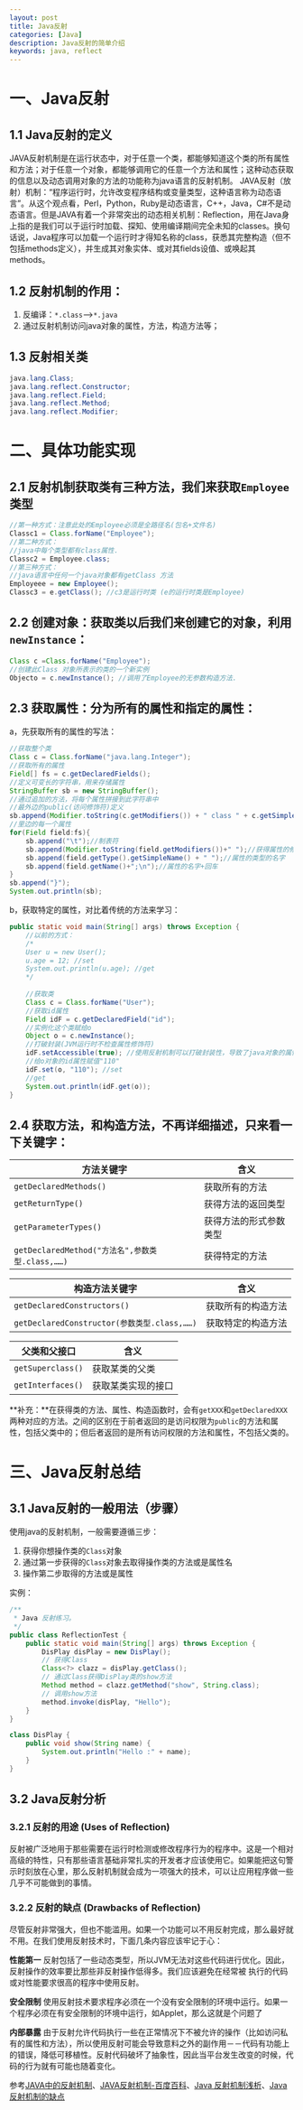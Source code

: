 ```yaml
---
layout: post
title: Java反射
categories: [Java]
description: Java反射的简单介绍
keywords: java, reflect
---
```


# 一、Java反射

## 1.1 Java反射的定义
JAVA反射机制是在运行状态中，对于任意一个类，都能够知道这个类的所有属性和方法；对于任意一个对象，都能够调用它的任意一个方法和属性；这种动态获取的信息以及动态调用对象的方法的功能称为java语言的反射机制。
JAVA反射（放射）机制：“程序运行时，允许改变程序结构或变量类型，这种语言称为动态语言”。从这个观点看，Perl，Python，Ruby是动态语言，C++，Java，C#不是动态语言。但是JAVA有着一个非常突出的动态相关机制：Reflection，用在Java身上指的是我们可以于运行时加载、探知、使用编译期间完全未知的classes。换句话说，Java程序可以加载一个运行时才得知名称的class，获悉其完整构造（但不包括methods定义），并生成其对象实体、或对其fields设值、或唤起其methods。

## 1.2 反射机制的作用：
1. 反编译：`*.class`-->`*.java`
2. 通过反射机制访问java对象的属性，方法，构造方法等；

## 1.3 反射相关类

```java
java.lang.Class;                
java.lang.reflect.Constructor; 
java.lang.reflect.Field;        
java.lang.reflect.Method;
java.lang.reflect.Modifier;
```

# 二、具体功能实现

## 2.1 反射机制获取类有三种方法，我们来获取`Employee`类型 

```java
//第一种方式：注意此处的Employee必须是全路径名(包名+文件名)
Classc1 = Class.forName("Employee");
//第二种方式：
//java中每个类型都有class属性.
Classc2 = Employee.class;
//第三种方式：
//java语言中任何一个java对象都有getClass 方法
Employeee = new Employee();
Classc3 = e.getClass(); //c3是运行时类 (e的运行时类是Employee)
```

## 2.2 创建对象：获取类以后我们来创建它的对象，利用`newInstance`：

```java
Class c =Class.forName("Employee"); 
//创建此Class 对象所表示的类的一个新实例
Objecto = c.newInstance(); //调用了Employee的无参数构造方法.
```

## 2.3 获取属性：分为所有的属性和指定的属性：
a，先获取所有的属性的写法：

```java
//获取整个类
Class c = Class.forName("java.lang.Integer");
//获取所有的属性
Field[] fs = c.getDeclaredFields();
//定义可变长的字符串，用来存储属性
StringBuffer sb = new StringBuffer();
//通过追加的方法，将每个属性拼接到此字符串中
//最外边的public(访问修饰符)定义
sb.append(Modifier.toString(c.getModifiers()) + " class " + c.getSimpleName() +"{\n");
//里边的每一个属性
for(Field field:fs){
	sb.append("\t");//制表符			
	sb.append(Modifier.toString(field.getModifiers())+" ");//获得属性的修饰符，例如public，static等等
	sb.append(field.getType().getSimpleName() + " ");//属性的类型的名字
	sb.append(field.getName()+";\n");//属性的名字+回车
}
sb.append("}");
System.out.println(sb);
```

 b，获取特定的属性，对比着传统的方法来学习：
 
```java
public static void main(String[] args) throws Exception {
	//以前的方式：  
	/* 
	User u = new User(); 
	u.age = 12; //set 
	System.out.println(u.age); //get 
	*/
	
	//获取类  
	Class c = Class.forName("User");
	//获取id属性  
	Field idF = c.getDeclaredField("id");
	//实例化这个类赋给o  
	Object o = c.newInstance();
	//打破封装(JVM运行时不检查属性修饰符)  
	idF.setAccessible(true); //使用反射机制可以打破封装性，导致了java对象的属性不安全。  
	//给o对象的id属性赋值"110"  
	idF.set(o, "110"); //set  
	//get  
	System.out.println(idF.get(o));
}
```

## 2.4 获取方法，和构造方法，不再详细描述，只来看一下关键字：

|方法关键字|含义|
|--|--|
|`getDeclaredMethods()`|获取所有的方法|
|`getReturnType()`|获得方法的返回类型|
|`getParameterTypes()`|获得方法的形式参数类型|
|`getDeclaredMethod("方法名",参数类型.class,……)`|获得特定的方法|
 
|构造方法关键字|含义|
|--|--|
|`getDeclaredConstructors()`|获取所有的构造方法|
|`getDeclaredConstructor(参数类型.class,……)`|获取特定的构造方法|
 
|父类和父接口|含义|
|--|--|
|`getSuperclass()`|获取某类的父类|
|`getInterfaces()`|获取某类实现的接口|

**补充：**在获得类的方法、属性、构造函数时，会有`getXXX`和`getDeclaredXXX`两种对应的方法。之间的区别在于前者返回的是访问权限为`public`的方法和属性，包括父类中的；但后者返回的是所有访问权限的方法和属性，不包括父类的。

# 三、Java反射总结

## 3.1 Java反射的一般用法（步骤）
使用java的反射机制，一般需要遵循三步：

1. 获得你想操作类的`Class`对象
2. 通过第一步获得的`Class`对象去取得操作类的方法或是属性名
3. 操作第二步取得的方法或是属性

实例：

```java
/**
 * Java 反射练习。
 */
public class ReflectionTest {
    public static void main(String[] args) throws Exception {
        DisPlay disPlay = new DisPlay();
        // 获得Class
        Class<?> clazz = disPlay.getClass();
        // 通过Class获得DisPlay类的show方法
        Method method = clazz.getMethod("show", String.class);
        // 调用show方法
        method.invoke(disPlay, "Hello");
    }
}

class DisPlay {
    public void show(String name) {
        System.out.println("Hello :" + name);
    }
}
```

## 3.2 Java反射分析

### 3.2.1 反射的用途 (Uses of Reflection)
反射被广泛地用于那些需要在运行时检测或修改程序行为的程序中。这是一个相对高级的特性，只有那些语言基础非常扎实的开发者才应该使用它。如果能把这句警示时刻放在心里，那么反射机制就会成为一项强大的技术，可以让应用程序做一些几乎不可能做到的事情。

### 3.2.2 反射的缺点 (Drawbacks of Reflection)
尽管反射非常强大，但也不能滥用。如果一个功能可以不用反射完成，那么最好就不用。在我们使用反射技术时，下面几条内容应该牢记于心：

**性能第一** 反射包括了一些动态类型，所以JVM无法对这些代码进行优化。因此，反射操作的效率要比那些非反射操作低得多。我们应该避免在经常被 执行的代码或对性能要求很高的程序中使用反射。

**安全限制** 使用反射技术要求程序必须在一个没有安全限制的环境中运行。如果一个程序必须在有安全限制的环境中运行，如Applet，那么这就是个问题了

**内部暴露** 由于反射允许代码执行一些在正常情况下不被允许的操作（比如访问私有的属性和方法），所以使用反射可能会导致意料之外的副作用－－代码有功能上的错误，降低可移植性。反射代码破坏了抽象性，因此当平台发生改变的时候，代码的行为就有可能也随着变化。

参考[JAVA中的反射机制](http://blog.csdn.net/liujiahan629629/article/details/18013523)、[JAVA反射机制-百度百科](http://baike.baidu.com/link?url=Q4KEQp6Gc7ZFNWZASTkjANz_R374M2kQC0m5F9eKsKKDCehtRgVm6_O4141Mw_yb9Y_o-KOg1amdft4KqAEOFq)、[Java 反射机制浅析](http://www.cnblogs.com/gulvzhe/archive/2012/01/27/2330001.html)、[Java反射机制的缺点](http://www.cnblogs.com/dyllove98/archive/2013/06/15/3137620.html)